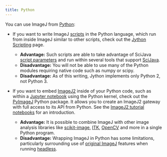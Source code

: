 ```yaml
---
title: Python
---
```


You can use ImageJ from [Python](https://python.org/):

-   If you want to write ImageJ [scripts](/scripting) in the Python language, which run from inside ImageJ similar to other scripts, check out the [Jython Scripting](/scripting/jython) page.
    -   **Advantage:** Such scripts are able to take advantage of SciJava [script parameters](/scripting/parameters) and run within several tools that support [SciJava](/libs/scijava).
    -   **Disadvantage:** You will not be able to use many of the Python modules requiring native code such as numpy or scipy.
    -   **Disadvantage:** As of this writing, Jython implements only Python 2, not Python 3.

-   If you want to embed [ImageJ2](/software/imagej2) inside of your Python code, such as within a [Jupyter notebook](https://jupyter.org/) using the Python kernel, check out the [PyImageJ](/scripting/pyimagej) Python package. It allows you to create an ImageJ2 gateway with full access to its API from Python. See the [ImageJ2 tutorial notebooks](/tutorials/notebooks) for an introduction.
    -   **Advantage:** It is possible to combine ImageJ with other image analysis libraries like [scikit-image](https://scikit-image.org/), [ITK](/software/itk), [OpenCV](/software/opencv) and more in a single Python program.
    -   **Disadvantage:** Wrapping ImageJ in Python has some limitations, particularly surrounding use of [original ImageJ](/software/imagej) features when running [headless](/scripting/headless).
